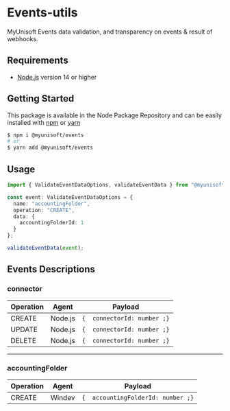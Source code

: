 # Events-utils
MyUnisoft Events data validation, and transparency on events & result of webhooks.

## Requirements
- [Node.js](https://nodejs.org/en/) version 14 or higher

## Getting Started

This package is available in the Node Package Repository and can be easily installed with [npm](https://doc.npmjs.com/getting-started/what-is-npm) or [yarn](https://yarnpkg.com)

```bash
$ npm i @myunisoft/events
# or
$ yarn add @myunisoft/events
```

## Usage

```ts
import { ValidateEventDataOptions, validateEventData } from "@myunisoft/events";

const event: ValidateEventDataOptions = {
  name: "accountingFolder",
  operation: "CREATE",
  data: {
    accountingFolderId: 1
  }
};

validateEventData(event);
```

## Events Descriptions

### connector

| Operation  | Agent  | Payload  |
|---|---|---|
| CREATE  | Node.js  | ```{  connectorId: number ;}```  |
| UPDATE  | Node.js  | ```{  connectorId: number ;}```  |
| DELETE  | Node.js  | ```{  connectorId: number ;}```  |

---

### accountingFolder

| Operation  | Agent  | Payload  |
|---|---|---|
| CREATE  | Windev  | ```{  accountingFolderId: number ;}```  |